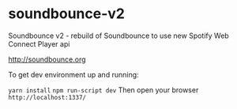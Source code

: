 # soundbounce-v2
Soundbounce v2 - rebuild of Soundbounce to use new Spotify Web Connect Player api

http://soundbounce.org


To get dev environment up and running:

`yarn install`
`npm run-script dev`
Then open your browser `http://localhost:1337/`

